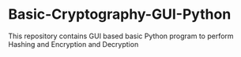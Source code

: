 # Basic-Cryptography-GUI-Python
This repository contains GUI based basic Python program to perform Hashing and Encryption and Decryption 
